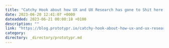 ```yaml
---
title: "Catchy Hook about how UX and UX Research has gone to Shit here."
date: 2023-06-20 12:41:07 +0000
dateadded: 2023-06-21 00:00:18 +0100
description: ""
link: "https://blog.prototypr.io/catchy-hook-about-how-ux-and-ux-research-has-gone-to-shit-here-bbdf2424530e?source=rss----eb297ea1161a---4"
category:
directory: _directory/prototypr.md
---
```

